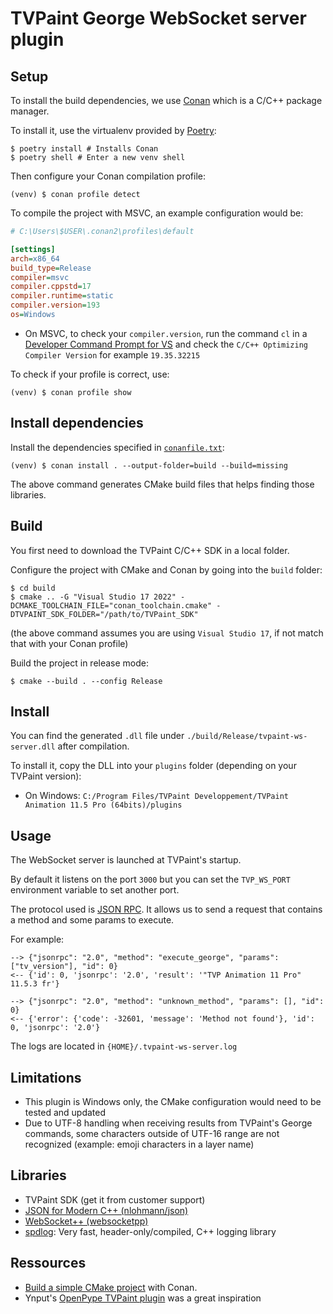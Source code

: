# TVPaint George WebSocket server plugin

## Setup

To install the build dependencies, we use [Conan](https://conan.io/) which is a C/C++ package manager.

To install it, use the virtualenv provided by [Poetry](https://python-poetry.org/):

```shell
$ poetry install # Installs Conan
$ poetry shell # Enter a new venv shell
```

Then configure your Conan compilation profile:

```shell
(venv) $ conan profile detect
```

To compile the project with MSVC, an example configuration would be:

```ini
# C:\Users\$USER\.conan2\profiles\default

[settings]
arch=x86_64
build_type=Release
compiler=msvc
compiler.cppstd=17
compiler.runtime=static
compiler.version=193
os=Windows
```

- On MSVC, to check your `compiler.version`, run the command `cl` in a [Developer Command Prompt for VS](https://learn.microsoft.com/en-us/visualstudio/ide/reference/command-prompt-powershell?view=vs-2022) and check the `C/C++ Optimizing Compiler Version` for example `19.35.32215`

To check if your profile is correct, use:

```shell
(venv) $ conan profile show
```

## Install dependencies

Install the dependencies specified in [`conanfile.txt`](./conanfile.txt):

```shell
(venv) $ conan install . --output-folder=build --build=missing
```

The above command generates CMake build files that helps finding those libraries.

## Build

You first need to download the TVPaint C/C++ SDK in a local folder.

Configure the project with CMake and Conan by going into the `build` folder:

```shell
$ cd build
$ cmake .. -G "Visual Studio 17 2022" -DCMAKE_TOOLCHAIN_FILE="conan_toolchain.cmake" -DTVPAINT_SDK_FOLDER="/path/to/TVPaint_SDK"
```

(the above command assumes you are using `Visual Studio 17`, if not match that with your Conan profile)

Build the project in release mode:

```
$ cmake --build . --config Release
```

## Install

You can find the generated `.dll` file under `./build/Release/tvpaint-ws-server.dll` after compilation.

To install it, copy the DLL into your `plugins` folder (depending on your TVPaint version):

- On Windows: `C:/Program Files/TVPaint Developpement/TVPaint Animation 11.5 Pro (64bits)/plugins`

## Usage

The WebSocket server is launched at TVPaint's startup.

By default it listens on the port `3000` but you can set the `TVP_WS_PORT` environment variable to set another port.

The protocol used is [JSON RPC](https://www.jsonrpc.org/specification). It allows us to send a request that contains a method and some params to execute.

For example:

```
--> {"jsonrpc": "2.0", "method": "execute_george", "params": ["tv_version"], "id": 0}
<-- {'id': 0, 'jsonrpc': '2.0', 'result': '"TVP Animation 11 Pro" 11.5.3 fr'}

--> {"jsonrpc": "2.0", "method": "unknown_method", "params": [], "id": 0}
<-- {'error': {'code': -32601, 'message': 'Method not found'}, 'id': 0, 'jsonrpc': '2.0'}
```

The logs are located in `{HOME}/.tvpaint-ws-server.log`

## Limitations

- This plugin is Windows only, the CMake configuration would need to be tested and updated
- Due to UTF-8 handling when receiving results from TVPaint's George commands, some characters outside of UTF-16 range are not recognized (example: emoji characters in a layer name)

## Libraries

- TVPaint SDK (get it from customer support)
- [JSON for Modern C++ (nlohmann/json)](https://json.nlohmann.me/)
- [WebSocket++ (websocketpp)](https://github.com/zaphoyd/websocketpp/)
- [spdlog](https://github.com/gabime/spdlog): Very fast, header-only/compiled, C++ logging library

## Ressources

- [Build a simple CMake project](https://docs.conan.io/2/tutorial/consuming_packages/build_simple_cmake_project.html) with Conan.
- Ynput's [OpenPype TVPaint plugin](https://github.com/ynput/OpenPype/tree/develop/openpype/hosts/tvpaint/tvpaint_plugin/plugin_code) was a great inspiration
